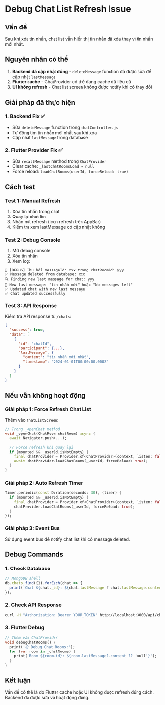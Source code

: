 # Debug Chat List Refresh Issue

## Vấn đề
Sau khi xóa tin nhắn, chat list vẫn hiển thị tin nhắn đã xóa thay vì tin nhắn mới nhất.

## Nguyên nhân có thể
1. **Backend đã cập nhật đúng** - `deleteMessage` function đã được sửa để cập nhật `lastMessage`
2. **Flutter cache** - ChatProvider có thể đang cache dữ liệu cũ
3. **UI không refresh** - Chat list screen không được notify khi có thay đổi

## Giải pháp đã thực hiện

### 1. Backend Fix ✅
- Sửa `deleteMessage` function trong `chatController.js`
- Tự động tìm tin nhắn mới nhất sau khi xóa
- Cập nhật `lastMessage` trong database

### 2. Flutter Provider Fix ✅
- Sửa `recallMessage` method trong `ChatProvider`
- Clear cache: `_lastChatRoomsLoad = null`
- Force reload: `loadChatRooms(userId, forceReload: true)`

## Cách test

### Test 1: Manual Refresh
1. Xóa tin nhắn trong chat
2. Quay lại chat list
3. Nhấn nút refresh (icon refresh trên AppBar)
4. Kiểm tra xem lastMessage có cập nhật không

### Test 2: Debug Console
1. Mở debug console
2. Xóa tin nhắn
3. Xem log:
```
🔎 [DEBUG] Thu hồi messageId: xxx trong chatRoomId: yyy
✅ Message deleted from database: xxx
🔍 Finding new last message for chat: yyy
📝 New last message: "tin nhắn mới" hoặc "No messages left"
✅ Updated chat with new last message
✅ Chat updated successfully
```

### Test 3: API Response
Kiểm tra API response từ `/chats`:
```json
{
  "success": true,
  "data": [
    {
      "id": "chatId",
      "participant": {...},
      "lastMessage": {
        "content": "tin nhắn mới nhất",
        "timestamp": "2024-01-01T00:00:00.000Z"
      }
    }
  ]
}
```

## Nếu vẫn không hoạt động

### Giải pháp 1: Force Refresh Chat List
Thêm vào `ChatListScreen`:
```dart
// Trong _openChat method
void _openChat(ChatRoom chatRoom) async {
  await Navigator.push(...);
  
  // Force refresh khi quay lại
  if (mounted && _userId.isNotEmpty) {
    final chatProvider = Provider.of<ChatProvider>(context, listen: false);
    await chatProvider.loadChatRooms(_userId, forceReload: true);
  }
}
```

### Giải pháp 2: Auto Refresh Timer
```dart
Timer.periodic(const Duration(seconds: 30), (timer) {
  if (mounted && _userId.isNotEmpty) {
    final chatProvider = Provider.of<ChatProvider>(context, listen: false);
    chatProvider.loadChatRooms(_userId, forceReload: true);
  }
});
```

### Giải pháp 3: Event Bus
Sử dụng event bus để notify chat list khi có message deleted.

## Debug Commands

### 1. Check Database
```javascript
// MongoDB shell
db.chats.find({}).forEach(chat => {
  print(`Chat ${chat._id}: ${chat.lastMessage ? chat.lastMessage.content : 'No last message'}`);
});
```

### 2. Check API Response
```bash
curl -H "Authorization: Bearer YOUR_TOKEN" http://localhost:3000/api/chats
```

### 3. Flutter Debug
```dart
// Thêm vào ChatProvider
void debugChatRooms() {
  print('📋 Debug Chat Rooms:');
  for (var room in _chatRooms) {
    print('Room ${room.id}: ${room.lastMessage?.content ?? 'null'}');
  }
}
```

## Kết luận
Vấn đề có thể là do Flutter cache hoặc UI không được refresh đúng cách. Backend đã được sửa và hoạt động đúng.
